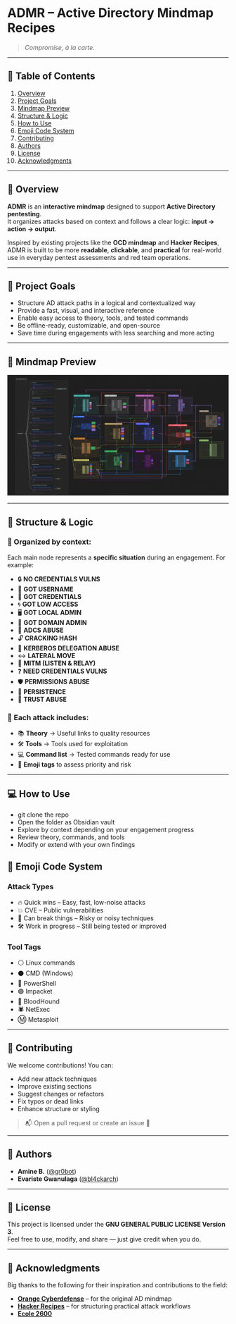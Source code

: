 # ADMR – Active Directory Mindmap Recipes  
> *Compromise, à la carte.*

---

## 📌 Table of Contents  
1. [Overview](#overview)  
2. [Project Goals](#project-goals)  
3. [Mindmap Preview](#mindmap-preview)  
4. [Structure & Logic](#structure--logic)  
5. [How to Use](#how-to-use)  
6. [Emoji Code System](#emoji-code-system)  
7. [Contributing](#contributing)  
8. [Authors](#authors)  
9. [License](#license)  
10. [Acknowledgments](#acknowledgments)

---

## 🧾 Overview  
**ADMR** is an **interactive mindmap** designed to support **Active Directory pentesting**.  
It organizes attacks based on context and follows a clear logic: **input → action → output**.

Inspired by existing projects like the **OCD mindmap** and **Hacker Recipes**, ADMR is built to be more **readable**, **clickable**, and **practical** for real-world use in everyday pentest assessments and red team operations.

---

## 🎯 Project Goals  
- Structure AD attack paths in a logical and contextualized way  
- Provide a fast, visual, and interactive reference  
- Enable easy access to theory, tools, and tested commands  
- Be offline-ready, customizable, and open-source  
- Save time during engagements with less searching and more acting

---

## 🧩 Mindmap Preview  
![interactive view](assets/img/image.png)  

---

## 🧱 Structure & Logic  

### 🔹 Organized by context:  
Each main node represents a **specific situation** during an engagement. For example:  
- 🔒 **NO CREDENTIALS VULNS**  
- 👤 **GOT USERNAME**  
- 🔑 **GOT CREDENTIALS**  
- 🌀 **GOT LOW ACCESS**  
- 🖥️ **GOT LOCAL ADMIN**  
- 🏰 **GOT DOMAIN ADMIN**  
- 📜 **ADCS ABUSE**  
- 🔓 **CRACKING HASH**  
- 🎫 **KERBEROS DELEGATION ABUSE**  
- ↔️ **LATERAL MOVE**  
- 📡 **MITM (LISTEN & RELAY)**  
- ❓ **NEED CREDENTIALS VULNS**  
- 🛡️ **PERMISSIONS ABUSE**  
- 📌 **PERSISTENCE**  
- 🤝 **TRUST ABUSE**


### 🔹 Each attack includes:  
- 📚 **Theory** → Useful links to quality resources  
- 🛠 **Tools** → Tools used for exploitation  
- 💻 **Command list** → Tested commands ready for use  
- 🔖 **Emoji tags** to assess priority and risk

---

## 💻 How to Use  
- git clone the repo
- Open the folder as Obsidian vault
- Explore by context depending on your engagement progress
- Review theory, commands, and tools
- Modify or extend with your own findings

## 🔖 Emoji Code System
### Attack Types
- 🔥 Quick wins – Easy, fast, low-noise attacks
- 💥 CVE – Public vulnerabilities
- 🚨 Can break things – Risky or noisy techniques
- 🛠️ Work in progress – Still being tested or improved

### Tool Tags
- ⚪ Linux commands
- ⚫ CMD (Windows)
- 🔵 PowerShell
- 🟣 Impacket
- 🔴 BloodHound
- 🕷️ NetExec
- Ⓜ️ Metasploit

---

## 🤝 Contributing

We welcome contributions! You can:

- Add new attack techniques  
- Improve existing sections  
- Suggest changes or refactors  
- Fix typos or dead links  
- Enhance structure or styling  

> 📬 Open a pull request or create an issue 💬

---

## 👥 Authors

- **Amine B.** ([@gr0bot](https://github.com/gr0bot))  
- **Evariste Gwanulaga** ([@bl4ckarch](https://github.com/bl4ckarch))

---

## 📄 License

This project is licensed under the **GNU GENERAL PUBLIC LICENSE Version 3**.  
Feel free to use, modify, and share — just give credit when you do.

---

## 🙏 Acknowledgments

Big thanks to the following for their inspiration and contributions to the field:

- **[Orange Cyberdefense](https://github.com/Orange-Cyberdefense/ocd-mindmaps)** – for the original AD mindmap  
- **[Hacker Recipes](https://www.thehacker.recipes/)** – for structuring practical attack workflows
- **[Ecole 2600](https://www.2600.eu/)**